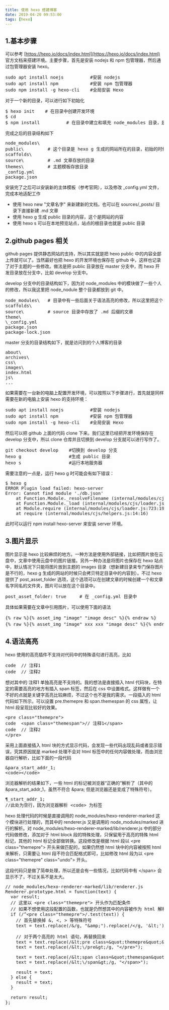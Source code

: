 ```yaml
---
title: 使用 hexo 搭建博客
date: 2019-04-20 09:53:00
tags: [hexo]
---
```


## 1.基本步骤

可以参考 [https://hexo.io/docs/index.html](https://hexo.io/docs/index.html) 官方文档来搭建环境。主要步骤，首先是安装 nodejs 和 npm 包管理器，然后通过包管理器安装 hexo。

<pre class="themepre">
sudo apt install noejs          <span class="themespan">#安装 nodejs</span>
sudo apt install npm            <span class="themespan">#安装 npm 包管理器</span>
sudo npm install -g hexo-cli    <span class="themespan">#全局安装 Hexo</span>
</pre>

对于一个新的目录，可以进行如下初始化

<pre class="themepre">
$ hexo init <folder>   <span class="themespan"># 在目录中创建开发环境</span>
$ cd <folder>
$ npm install          <span class="themespan"><span class="themespan"># 在目录中建立和填充 node_modules 目录，是 hexo 的各个支持库</span>
</pre>

完成之后的目录结构如下

<pre class="themepre">
node_modules\
public\         <span class="themespan"># 这个目录是 hexo g 生成的网站所在的目录，初始的时候这个目录不存在</span>
scaffolds\
source\         <span class="themespan"># .md 文章存放的目录</span>
themes\         <span class="themespan"># 主题模板存放目录</span>
_config.yml
package.json
</pre>

安装完了之后可以安装新的主体模板（参考官网），以及修改 \_config.yml 文件，完成本地适配工作

- 使用 hexo new "文章名字" 来新建新的文档，也可以在 sources/\_posts/ 目录下直接新建 .md 文章
- 使用 hexo g 生成 public 目录的内容，这个是网站的内容
- 使用 hexo s 可以在本地预览站点，站点的根目录也就是 public 目录

## 2.github pages 相关

github pages 提供静态网站的支持，所以其实就是把 hexo public 中的内容全部上传就可以了。当然最好也把 hexo 的开发环境也保存在 github 中，这样也记录了对于主题的一些修改。做法是把 public 目录放在 master 分支中，而 hexo 开发目录放在分支中，比如 develop 分支中。

develop 分支中的目录结构如下，因为对 node_modules 中的模块做了一些个人的修改，所以我这里把 node_nodule 整个目录都放到 git 中。

<pre class="themepre">
node_modules\	<span class="themespan"># 目录中有一些后面关于语法高亮的修改，所以这里把这个目录也放到 git 中</span>
scaffolds\
source\   		<span class="themespan"># source 目录中存放了 .md 后缀的文章</span>
theme\
\_config.yml
package.json
package-lock.json
</pre>

master 分支的目录结构如下，就是访问到的个人博客的目录

<pre class="themepre">
about\
archives\
css\
images\  
index.html  
js\
...
</pre>

如果需要在一台新的电脑上配置开发环境，可以按照以下步骤进行，首先就是同样需要在新的电脑上安装 hexo 的支持环境：

<pre class="themepre">
sudo apt install noejs          <span class="themespan">#安装 nodejs</span>
sudo apt install npm            <span class="themespan">#安装 npm 包管理器</span>
sudo npm install -g hexo-cli    <span class="themespan">#全局安装 Hexo</span>
</pre>

然后可以把 github 上面的代码 clone 下来。我们这里已经把开发环境保存在 develop 分支中，所以 clone 仓库并且切换到 develop 分支就可以进行写作了。

<pre class="themepre">
git checkout develop    <span class="themespan">#切换到 develop 分支</span>
hexo g                  <span class="themespan">#生成 public 目录</span>
hexo s                  <span class="themespan">#运行本地服务器</span>
</pre>

需要注意的一点是，运行 hexo g 时可能会有如下错误：

<pre class="themepre">
$ hexo g
ERROR Plugin load failed: hexo-server
Error: Cannot find module './db.json'
    at Function.Module._resolveFilename (internal/modules/cjs/loader.js:668:15)
    at Function.Module._load (internal/modules/cjs/loader.js:591:27)
    at Module.require (internal/modules/cjs/loader.js:723:19)
    at require (internal/modules/cjs/helpers.js:14:16)
</pre>

此时可以运行 npm install hexo-server 来安装 server 环境。

## 3.图片显示

图片显示是 hexo 比较麻烦的地方。一种方法是使用外部链接，比如把图片放在云盘中，文章中使用云盘中的图片链接。另外一种办法是将图片也保存在 hexo 站点中，默认情况下只能将图片放到主题的 images 目录（想新建目录来专门保存图片是不行的，hexo g 生成的网站的时候只会拷贝特定目录中的内容到）。不过 hexo 提供了 post_asset_folder 选项，这个选项可以在创建文章的时候创建一个和文章名字同名的文件夹，图片可以放在这个目录中。

<pre class="themepre">
post_asset_folder: true		<span class="themespan"># 在 _config.yml 目录中</span> 
</pre>

具体如果需要在文章中引用图片，可以使用下面的语法

<pre class="themepre">
{% raw %}{% asset_img "image" "image desc" %}{% endraw %}           <span class="themespan">// 显示图片</span>
{% raw %}{% asset_img "image" xxx xxx "image desc" %}{% endraw %}   <span class="themespan">// 显示图片，设置图片的宽高参数，可以只设置宽，那么高是自动计算的</span>
</pre>

## 4.语法高亮

hexo 使用的高亮插件不支持对代码中的特殊语句进行高亮，比如

<pre class="themepre">
code  // 注释1
code  // 注释2
</pre>

想对其中的 注释1 单独高亮是不支持的。我的想法是直接插入 html 代码块，在特定的需要高亮的地方有插入 span 标签，然后在 css 中设置格式。这样做有一个不好的点就是关键字高亮比较麻烦，不过这个也不是我的需求。一段插入的 html 代码如下所示，可以设置 pre.themepre 和 span.themespan 的 css 属性，让 html 段呈现比较好的效果。

<pre class="themepre" class="undo">
&lt;pre class=&quot;themepre&quot;&gt;
code  &lt;span class=&quot;themespan&quot;&gt;// 注释1&lt;/span&gt;
code  // 注释2
&lt;/pre&gt;
</pre>

采用上面直接插入 html 块的方式显示代码，会发现一些代码出现乱码或者显示错误，究其原因就是 marked 处理不会对 html 标签中的任何内容做处理，而由浏览器自行解析，比如下面的一段代码

<pre class="themepre" class="undo">
&amp;para_start_addr_1; 
&lt;code&gt;&lt;/code&gt;
</pre>

浏览器解析的结果如下，一些 html 的标记被浏览器“正确的”解析了（其中的 &amp;para_start_addr_1，虽然不符合 &amp;para; 但是浏览器还是变成了特殊符号）。

<pre class="themepre" class="undo">
&para_start_addr_1; 
<code></code><span class="themespan">//此处为空行，因为浏览器解析 &lt;code&gt; 为标签</span>
</pre>

hexo 处理代码的时候是直接调用的 node_modules/hexo-renderer-marked 这个模块进行处理的，而其中的 renderer.js 又是调用的 node_modules/marked 进行的解析。对 node_modules/hexo-renderer-marked/lib/renderer.js 中的部分代码做修改，添加对于 html block 段的特殊处理，只保留用于高亮的特殊 html 标记，其他的 html 标记全部做转换。这段修改是根据 html 段以 &lt;pre class=&quot;themepre&quot;&gt; 开头来做匹配的，如果仍然想 html 块中的内容被按照 html 来解析，只需要让 html 段不符合匹配格式即可，比如修改 html 段为以 &lt;pre class=&quot;themepre&quot; class=&quot;undo&quot;&gt; 开头。

这段代码只是做了简单处理，所以还是会有一些情况，比如代码中有 &lt;/span&gt; 会显示不了，不过关系不是太大。

<pre class="themepre" class="undo">
<span class="themespan">// node_modules/hexo-renderer-marked/lib/renderer.js</span>
Renderer.prototype.html = function(text) {
  var result;
  <span class="themespan">// 这里以 &lt;pre class=&quot;themepre&quot;&gt; 开头作为匹配条件</span>
  <span class="themespan">// 如果不想使用这段配置的函数，也就是仍然想其中的内容被作为 html 解析，可以简单的对 html 标签做修改，比如改为 &lt;pre class=&quot;themepre&quot; class=&quot;undo&quot;&gt;</span>
  if (/^&lt;pre class=&quot;themepre&quot;&gt;/.test(text)) {
    <span class="themespan">// 首先替换掉 &amp, &lt, &gt 等特殊符号</span>
    text = text.replace(/&amp;/g, &quot;&amp;amp;&quot;).replace(/&lt;/g, &#39;&amp;lt;&#39;).replace(/&gt;/g, &#39;&amp;gt;&#39;).replace(/&quot;/g, &#39;&amp;quot;&#39;).replace(/&#39;/g, &#39;&amp;#39;&#39;);

    <span class="themespan">// 对于两个高亮的 html 语句，再替换回来</span>
    text = text.replace(/&amp;lt;pre class=&amp;quot;themepre&amp;quot;&amp;gt;/g, &quot;&lt;pre class=\&quot;themepre\&quot;>&quot;);
    text = text.replace(/&amp;lt;\/pre&amp;gt;/g, &quot;&lt;/pre&gt;&quot;);

    text = text.replace(/&amp;lt;span class=&amp;quot;themespan&amp;quot;&amp;gt;/g, &quot;&lt;span class=\&quot;themespan\&quot;&gt;");
    text = text.replace(/&amp;lt;\/span&amp;gt;/g, &quot;&lt;/span&gt;&quot;);

    result = text;
  } else {
    result = text;
  }

  return result;
};
</pre>